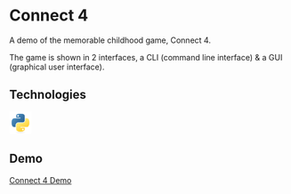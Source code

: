 # Connect 4

<p>A demo of the memorable childhood game, Connect 4.

The game is shown in 2 interfaces, a CLI (command line interface) & a GUI (graphical user interface).</p>

<h2>Technologies</h2>
<a href="https://www.python.org" target="_blank" rel="noreferrer"> <img src="https://raw.githubusercontent.com/devicons/devicon/master/icons/python/python-original.svg" alt="python" width="40" height="40"/> </a>

<h2>Demo</h2>
<a href="https://youtu.be/YyUUsa56LeM">Connect 4 Demo</a>
